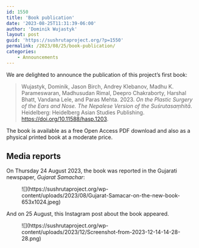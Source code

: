 ```yaml
---
id: 1550
title: 'Book publication'
date: '2023-08-25T11:31:39-06:00'
author: 'Dominik Wujastyk'
layout: post
guid: 'https://sushrutaproject.org/?p=1550'
permalink: /2023/08/25/book-publication/
categories:
    - Announcements
---
```


We are delighted to announce the publication of this project’s first book:

> Wujastyk, Dominik, Jason Birch, Andrey Klebanov, Madhu K. Parameswaran, Madhusudan Rimal, Deepro Chakraborty, Harshal Bhatt, Vandana Lele, and Paras Mehta. 2023. *On the Plastic Surgery of the Ears and Nose. The Nepalese Version of the Suśrutasaṃhitā*. Heidelberg: Heidelberg Asian Studies Publishing. <https://doi.org/10.11588/hasp.1203>.

The book is available as a free Open Access PDF download and also as a physical printed book at a moderate price.

## Media reports

On Thursday 24 August 2023, the book was reported in the Gujarati newspaper, *Gujarat Samachar*:

<figure class="wp-block-image size-large">![](https://sushrutaproject.org/wp-content/uploads/2023/08/Gujarat-Samacar-on-the-new-book-653x1024.jpeg)</figure><div class="wp-block-media-text has-media-on-the-right is-stacked-on-mobile" style="grid-template-columns:auto 65%"><div class="wp-block-media-text__content">And on 25 August, this Instagram post about the book appeared.

</div><figure class="wp-block-media-text__media">![](https://sushrutaproject.org/wp-content/uploads/2023/12/Screenshot-from-2023-12-14-14-28-28.png)</figure></div>